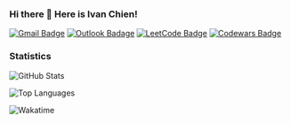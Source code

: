 ### Hi there 👋 Here is Ivan Chien!

[![Gmail Badge](https://img.shields.io/badge/-qyc027@gmail.com-c14438?style=flat-square&logo=Gmail&logoColor=white&link=mailto:qyc027@gmail.com)](mailto:qyc027@gmail.com) [![Outlook Badage](https://img.shields.io/badge/-qyc027@outlook.com-0078d4?style=flat-square&logo=Microsoft%20outlook&logoColor=white&link=mailto:qyc027@outlook.com)](mailto:qyc027@outlook.com) [![LeetCode Badge](https://img.shields.io/badge/-Yescafe-f89f1b?style=flat-square&logo=leetcode&logoColor=white&link=https://leetcode.com/Yescafe)](https://leetcode.com/Yescafe) [![Codewars Badge](https://img.shields.io/badge/-Yescafe-b1361e?style=flat-square&logo=codewars&logoColor=white&link=https://www.codewars.com/users/Yescafe)](https://www.codewars.com/users/Yescafe)

### Statistics

![GitHub Stats](https://github-readme-stats.vercel.app/api?username=Yescafe&show_icons=true&count_private=true&disable_animations=true)

![Top Languages](https://github-readme-stats.vercel.app/api/top-langs/?username=Yescafe&layout=compact&langs_count=8&hide=jupyter+notebook)

![Wakatime](https://github-readme-stats.vercel.app/api/wakatime?username=Yescafe&layout=compact)
